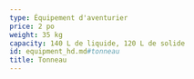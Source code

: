 ```yaml
---
type: Équipement d'aventurier
price: 2 po
weight: 35 kg
capacity: 140 L de liquide, 120 L de solide
id: equipment_hd.md#tonneau
title: Tonneau
---
```


